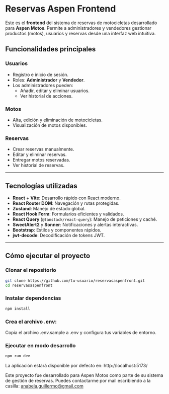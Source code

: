 # Reservas Aspen Frontend

Este es el **frontend** del sistema de reservas de motocicletas desarrollado para **Aspen Motos**. Permite a administradores y vendedores gestionar productos (motos), usuarios y reservas desde una interfaz web intuitiva.

## Funcionalidades principales

### Usuarios
- Registro e inicio de sesión.
- Roles: **Administrador** y **Vendedor**.
- Los administradores pueden:
  - Añadir, editar y eliminar usuarios.
  - Ver historial de acciones.

### Motos
- Alta, edición y eliminación de motocicletas.
- Visualización de motos disponibles.

### Reservas
- Crear reservas manualmente.
- Editar y eliminar reservas.
- Entregar motos reservadas.
- Ver historial de reservas.

---

## Tecnologías utilizadas

- **React** + **Vite**: Desarrollo rápido con React moderno.
- **React Router DOM**: Navegación y rutas protegidas.
- **Zustand**: Manejo de estado global.
- **React Hook Form**: Formularios eficientes y validados.
- **React Query** (`@tanstack/react-query`): Manejo de peticiones y caché.
- **SweetAlert2** y **Sonner**: Notificaciones y alertas interactivas.
- **Bootstrap**: Estilos y componentes rápidos.
- **jwt-decode**: Decodificación de tokens JWT.

---

## Cómo ejecutar el proyecto

### Clonar el repositorio
```bash
git clone https://github.com/tu-usuario/reservasaspenfront.git
cd reservasaspenfront
```

### Instalar dependencias
```bash
npm install
```

### Crea el archivo .env:
Copia el archivo .env.sample a .env y configura tus variables de entorno.

### Ejecutar en modo desarrollo
```bash
npm run dev
```

La aplicación estará disponible por defecto en: http://localhost:5173/

Este proyecto fue desarrollado para Aspen Motos como parte de su sistema de gestión de reservas.
Puedes contactarme por mail escribiendo a la casilla: anabela.guillermo@gmail.com
